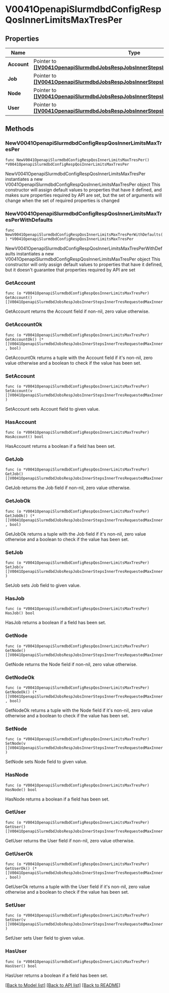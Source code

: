 # V0041OpenapiSlurmdbdConfigRespQosInnerLimitsMaxTresPer

## Properties

Name | Type | Description | Notes
------------ | ------------- | ------------- | -------------
**Account** | Pointer to [**[]V0041OpenapiSlurmdbdJobsRespJobsInnerStepsInnerTresRequestedMaxInner**](V0041OpenapiSlurmdbdJobsRespJobsInnerStepsInnerTresRequestedMaxInner.md) | MaxTRESPerAccount | [optional] 
**Job** | Pointer to [**[]V0041OpenapiSlurmdbdJobsRespJobsInnerStepsInnerTresRequestedMaxInner**](V0041OpenapiSlurmdbdJobsRespJobsInnerStepsInnerTresRequestedMaxInner.md) | MaxTRESPerJob | [optional] 
**Node** | Pointer to [**[]V0041OpenapiSlurmdbdJobsRespJobsInnerStepsInnerTresRequestedMaxInner**](V0041OpenapiSlurmdbdJobsRespJobsInnerStepsInnerTresRequestedMaxInner.md) | MaxTRESPerNode | [optional] 
**User** | Pointer to [**[]V0041OpenapiSlurmdbdJobsRespJobsInnerStepsInnerTresRequestedMaxInner**](V0041OpenapiSlurmdbdJobsRespJobsInnerStepsInnerTresRequestedMaxInner.md) | MaxTRESPerUser | [optional] 

## Methods

### NewV0041OpenapiSlurmdbdConfigRespQosInnerLimitsMaxTresPer

`func NewV0041OpenapiSlurmdbdConfigRespQosInnerLimitsMaxTresPer() *V0041OpenapiSlurmdbdConfigRespQosInnerLimitsMaxTresPer`

NewV0041OpenapiSlurmdbdConfigRespQosInnerLimitsMaxTresPer instantiates a new V0041OpenapiSlurmdbdConfigRespQosInnerLimitsMaxTresPer object
This constructor will assign default values to properties that have it defined,
and makes sure properties required by API are set, but the set of arguments
will change when the set of required properties is changed

### NewV0041OpenapiSlurmdbdConfigRespQosInnerLimitsMaxTresPerWithDefaults

`func NewV0041OpenapiSlurmdbdConfigRespQosInnerLimitsMaxTresPerWithDefaults() *V0041OpenapiSlurmdbdConfigRespQosInnerLimitsMaxTresPer`

NewV0041OpenapiSlurmdbdConfigRespQosInnerLimitsMaxTresPerWithDefaults instantiates a new V0041OpenapiSlurmdbdConfigRespQosInnerLimitsMaxTresPer object
This constructor will only assign default values to properties that have it defined,
but it doesn't guarantee that properties required by API are set

### GetAccount

`func (o *V0041OpenapiSlurmdbdConfigRespQosInnerLimitsMaxTresPer) GetAccount() []V0041OpenapiSlurmdbdJobsRespJobsInnerStepsInnerTresRequestedMaxInner`

GetAccount returns the Account field if non-nil, zero value otherwise.

### GetAccountOk

`func (o *V0041OpenapiSlurmdbdConfigRespQosInnerLimitsMaxTresPer) GetAccountOk() (*[]V0041OpenapiSlurmdbdJobsRespJobsInnerStepsInnerTresRequestedMaxInner, bool)`

GetAccountOk returns a tuple with the Account field if it's non-nil, zero value otherwise
and a boolean to check if the value has been set.

### SetAccount

`func (o *V0041OpenapiSlurmdbdConfigRespQosInnerLimitsMaxTresPer) SetAccount(v []V0041OpenapiSlurmdbdJobsRespJobsInnerStepsInnerTresRequestedMaxInner)`

SetAccount sets Account field to given value.

### HasAccount

`func (o *V0041OpenapiSlurmdbdConfigRespQosInnerLimitsMaxTresPer) HasAccount() bool`

HasAccount returns a boolean if a field has been set.

### GetJob

`func (o *V0041OpenapiSlurmdbdConfigRespQosInnerLimitsMaxTresPer) GetJob() []V0041OpenapiSlurmdbdJobsRespJobsInnerStepsInnerTresRequestedMaxInner`

GetJob returns the Job field if non-nil, zero value otherwise.

### GetJobOk

`func (o *V0041OpenapiSlurmdbdConfigRespQosInnerLimitsMaxTresPer) GetJobOk() (*[]V0041OpenapiSlurmdbdJobsRespJobsInnerStepsInnerTresRequestedMaxInner, bool)`

GetJobOk returns a tuple with the Job field if it's non-nil, zero value otherwise
and a boolean to check if the value has been set.

### SetJob

`func (o *V0041OpenapiSlurmdbdConfigRespQosInnerLimitsMaxTresPer) SetJob(v []V0041OpenapiSlurmdbdJobsRespJobsInnerStepsInnerTresRequestedMaxInner)`

SetJob sets Job field to given value.

### HasJob

`func (o *V0041OpenapiSlurmdbdConfigRespQosInnerLimitsMaxTresPer) HasJob() bool`

HasJob returns a boolean if a field has been set.

### GetNode

`func (o *V0041OpenapiSlurmdbdConfigRespQosInnerLimitsMaxTresPer) GetNode() []V0041OpenapiSlurmdbdJobsRespJobsInnerStepsInnerTresRequestedMaxInner`

GetNode returns the Node field if non-nil, zero value otherwise.

### GetNodeOk

`func (o *V0041OpenapiSlurmdbdConfigRespQosInnerLimitsMaxTresPer) GetNodeOk() (*[]V0041OpenapiSlurmdbdJobsRespJobsInnerStepsInnerTresRequestedMaxInner, bool)`

GetNodeOk returns a tuple with the Node field if it's non-nil, zero value otherwise
and a boolean to check if the value has been set.

### SetNode

`func (o *V0041OpenapiSlurmdbdConfigRespQosInnerLimitsMaxTresPer) SetNode(v []V0041OpenapiSlurmdbdJobsRespJobsInnerStepsInnerTresRequestedMaxInner)`

SetNode sets Node field to given value.

### HasNode

`func (o *V0041OpenapiSlurmdbdConfigRespQosInnerLimitsMaxTresPer) HasNode() bool`

HasNode returns a boolean if a field has been set.

### GetUser

`func (o *V0041OpenapiSlurmdbdConfigRespQosInnerLimitsMaxTresPer) GetUser() []V0041OpenapiSlurmdbdJobsRespJobsInnerStepsInnerTresRequestedMaxInner`

GetUser returns the User field if non-nil, zero value otherwise.

### GetUserOk

`func (o *V0041OpenapiSlurmdbdConfigRespQosInnerLimitsMaxTresPer) GetUserOk() (*[]V0041OpenapiSlurmdbdJobsRespJobsInnerStepsInnerTresRequestedMaxInner, bool)`

GetUserOk returns a tuple with the User field if it's non-nil, zero value otherwise
and a boolean to check if the value has been set.

### SetUser

`func (o *V0041OpenapiSlurmdbdConfigRespQosInnerLimitsMaxTresPer) SetUser(v []V0041OpenapiSlurmdbdJobsRespJobsInnerStepsInnerTresRequestedMaxInner)`

SetUser sets User field to given value.

### HasUser

`func (o *V0041OpenapiSlurmdbdConfigRespQosInnerLimitsMaxTresPer) HasUser() bool`

HasUser returns a boolean if a field has been set.


[[Back to Model list]](../README.md#documentation-for-models) [[Back to API list]](../README.md#documentation-for-api-endpoints) [[Back to README]](../README.md)


